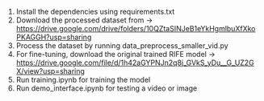1. Install the dependencies using requirements.txt 
2. Download the processed dataset from -> https://drive.google.com/drive/folders/10QZtaSINJeB1eYkHgmlbuXfXkoPKAGGH?usp=sharing
3. Process the dataset by running data_preprocess_smaller_vid.py
4. For fine-tuning, download the original trained RIFE model -> https://drive.google.com/file/d/1h42aGYPNJn2q8j_GVkS_yDu__G_UZ2GX/view?usp=sharing
5. Run training.ipynb for training the model
6. Run demo_interface.ipynb for testing a video or image 
